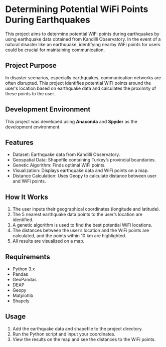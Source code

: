 # Determining Potential WiFi Points During Earthquakes

This project aims to determine potential WiFi points during earthquakes by using earthquake data obtained from Kandilli Observatory. In the event of a natural disaster like an earthquake, identifying nearby WiFi points for users could be crucial for maintaining communication.

## Project Purpose

In disaster scenarios, especially earthquakes, communication networks are often disrupted. This project identifies potential WiFi points around the user's location based on earthquake data and calculates the proximity of these points to the user. 

## Development Environment

This project was developed using **Anaconda** and **Spyder** as the development environment.

## Features

- Dataset: Earthquake data from Kandilli Observatory.
- Geospatial Data: Shapefile containing Turkey’s provincial boundaries.
- Genetic Algorithm: Finds optimal WiFi points.
- Visualization: Displays earthquake data and WiFi points on a map.
- Distance Calculation: Uses Geopy to calculate distance between user and WiFi points.

## How It Works

1. The user inputs their geographical coordinates (longitude and latitude).
2. The 5 nearest earthquake data points to the user’s location are identified.
3. A genetic algorithm is used to find the best potential WiFi locations.
4. The distances between the user’s location and the WiFi points are calculated, and the points within 10 km are highlighted.
5. All results are visualized on a map.

## Requirements

- Python 3.x
- Pandas
- GeoPandas
- DEAP
- Geopy
- Matplotlib
- Shapely

## Usage

1. Add the earthquake data and shapefile to the project directory.
2. Run the Python script and input your coordinates.
3. View the results on the map and see the distances to the WiFi points.
